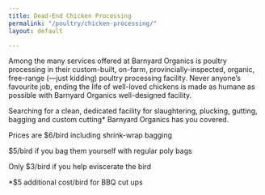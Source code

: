 ```yaml
---
title: Dead-End Chicken Processing
permalink: "/poultry/chicken-processing/"
layout: default

---
```

Among the many services offered at Barnyard Organics is poultry processing in their custom-built, on-farm, provincially-inspected, organic, free-range (––just kidding) poultry processing facility.  Never anyone’s favourite job, ending the life of well-loved chickens is made as humane as possible with Barnyard Organics well-designed facility.

Searching for a clean, dedicated facility for slaughtering, plucking, gutting, bagging and custom cutting* Barnyard Organics has you covered.

Prices are $6/bird including shrink-wrap bagging

$5/bird if you bag them yourself with regular poly bags

Only $3/bird if you help eviscerate the bird

\*$5 additional cost/bird for BBQ cut ups